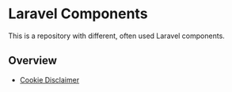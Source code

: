 # Laravel Components
This is a repository with different, often used Laravel components.

## Overview
- [Cookie Disclaimer](./cookie-disclaimer/README.md)